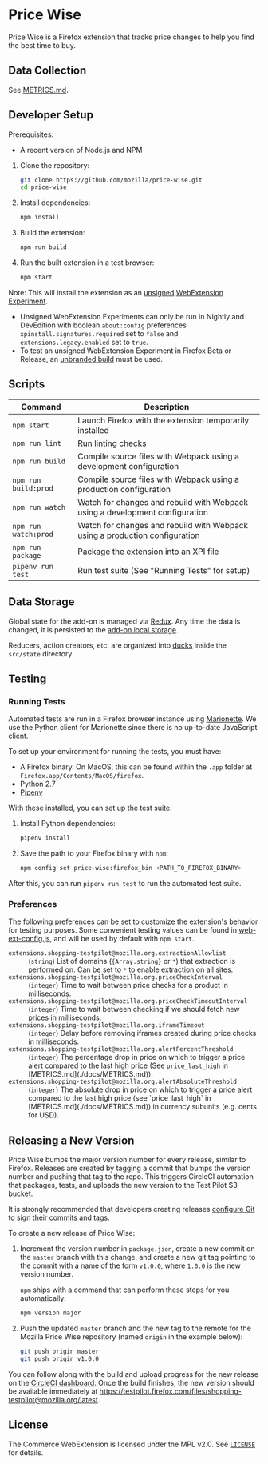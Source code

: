 # Price Wise

Price Wise is a Firefox extension that tracks price changes to help you find the best time to buy.


## Data Collection

See [METRICS.md](./docs/METRICS.md).


## Developer Setup

Prerequisites:

- A recent version of Node.js and NPM

1. Clone the repository:

   ```sh
   git clone https://github.com/mozilla/price-wise.git
   cd price-wise
   ```
2. Install dependencies:

   ```sh
   npm install
   ```
3. Build the extension:

   ```sh
   npm run build
   ```
4. Run the built extension in a test browser:

   ```sh
   npm start
   ```

Note: This will install the extension as an [unsigned](https://wiki.mozilla.org/Add-ons/Extension_Signing) [WebExtension Experiment](https://firefox-source-docs.mozilla.org/toolkit/components/extensions/webextensions/basics.html#webextensions-experiments).
* Unsigned WebExtension Experiments can only be run in Nightly and DevEdition with boolean `about:config` preferences `xpinstall.signatures.required` set to `false` and `extensions.legacy.enabled` set to `true`.
* To test an unsigned WebExtension Experiment in Firefox Beta or Release, an [unbranded build](https://wiki.mozilla.org/Add-ons/Extension_Signing#Unbranded_Builds) must be used.


## Scripts

| Command | Description |
| --- | --- |
| `npm start` | Launch Firefox with the extension temporarily installed |
| `npm run lint` | Run linting checks |
| `npm run build` | Compile source files with Webpack using a development configuration |
| `npm run build:prod` | Compile source files with Webpack using a production configuration |
| `npm run watch` | Watch for changes and rebuild with Webpack using a development configuration|
| `npm run watch:prod` | Watch for changes and rebuild with Webpack using a production configuration|
| `npm run package` | Package the extension into an XPI file |
| `pipenv run test` | Run test suite (See "Running Tests" for setup) |


## Data Storage

Global state for the add-on is managed via [Redux][]. Any time the data is changed, it is persisted to the [add-on local storage][localstorage].

Reducers, action creators, etc. are organized into [ducks][] inside the `src/state` directory.

[Redux]: https://redux.js.org/
[localstorage]: https://developer.mozilla.org/en-US/docs/Mozilla/Add-ons/WebExtensions/API/storage/local
[ducks]: https://github.com/erikras/ducks-modular-redux


## Testing

### Running Tests

Automated tests are run in a Firefox browser instance using [Marionette][]. We use the Python client for Marionette since there is no up-to-date JavaScript client.

To set up your environment for running the tests, you must have:

- A Firefox binary. On MacOS, this can be found within the `.app` folder at  `Firefox.app/Contents/MacOS/firefox`.
- Python 2.7
- [Pipenv][]

With these installed, you can set up the test suite:

1. Install Python dependencies:

   ```sh
   pipenv install
   ```
2. Save the path to your Firefox binary with `npm`:

   ```sh
   npm config set price-wise:firefox_bin <PATH_TO_FIREFOX_BINARY>
   ```

After this, you can run `pipenv run test` to run the automated test suite.

[Marionette]: https://firefox-source-docs.mozilla.org/testing/marionette/marionette/index.html
[Pipenv]: https://docs.pipenv.org/

### Preferences

The following preferences can be set to customize the extension's behavior for testing purposes. Some convenient testing values can be found in [web-ext-config.js](web-ext-config.js), and will be used by default with `npm start`.

<dl>
  <dt><code>extensions.shopping-testpilot@mozilla.org.extractionAllowlist</code></dt>
  <dd>(<code>string</code>) List of domains (<code>{Array.string}</code> or <code>*</code>) that extraction is performed on. Can be set to <code>*</code> to enable extraction on all sites.</dd>

  <dt><code>extensions.shopping-testpilot@mozilla.org.priceCheckInterval</code></dt>
  <dd>(<code>integer</code>) Time to wait between price checks for a product in milliseconds.</dd>

  <dt><code>extensions.shopping-testpilot@mozilla.org.priceCheckTimeoutInterval</code></dt>
  <dd>(<code>integer</code>) Time to wait between checking if we should fetch new prices in milliseconds.</dd>

  <dt><code>extensions.shopping-testpilot@mozilla.org.iframeTimeout</code></dt>
  <dd>(<code>integer</code>) Delay before removing iframes created during price checks in milliseconds.</dd>

  <dt><code>extensions.shopping-testpilot@mozilla.org.alertPercentThreshold</code></dt>
  <dd>(<code>integer</code>) The percentage drop in price on which to trigger a price alert compared to the last high price (See <code>price_last_high</code> in [METRICS.md](./docs/METRICS.md)).</dd>

  <dt><code>extensions.shopping-testpilot@mozilla.org.alertAbsoluteThreshold</code></dt>
  <dd>(<code>integer</code>) The absolute drop in price on which to trigger a price alert compared to the last high price (see `price_last_high` in [METRICS.md](./docs/METRICS.md)) in currency subunits (e.g. cents for USD).</dd>
</dl>


## Releasing a New Version

Price Wise bumps the major version number for every release, similar to Firefox. Releases are created by tagging a commit that bumps the version number and pushing that tag to the repo. This triggers CircleCI automation that packages, tests, and uploads the new version to the Test Pilot S3 bucket.

It is strongly recommended that developers creating releases [configure Git to
sign their commits and tags][signing].

To create a new release of Price Wise:

1. Increment the version number in `package.json`, create a new commit on the `master` branch with this change, and create a new git tag pointing to the commit with a name of the form `v1.0.0`, where `1.0.0` is the new version number.

   `npm` ships with a command that can perform these steps for you automatically:

   ```sh
   npm version major
   ```
2. Push the updated `master` branch and the new tag to the remote for the Mozilla Price Wise repository (named `origin` in the example below):

   ```sh
   git push origin master
   git push origin v1.0.0
   ```

You can follow along with the build and upload progress for the new release on the [CircleCI dashboard][]. Once the build finishes, the new version should be available immediately at https://testpilot.firefox.com/files/shopping-testpilot@mozilla.org/latest.

[signing]: https://help.github.com/articles/signing-commits/
[CircleCI dashboard]: https://circleci.com/dashboard


## License

The Commerce WebExtension is licensed under the MPL v2.0. See [`LICENSE`](LICENSE) for details.
